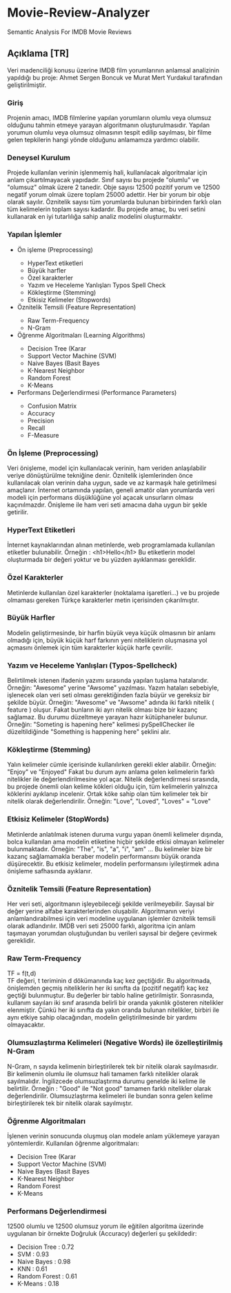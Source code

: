 # Movie-Review-Analyzer
Semantic Analysis For IMDB Movie Reviews

## Açıklama [TR]

Veri madenciliği konusu üzerine IMDB film yorumlarının anlamsal analizinin yapıldığı bu proje:
Ahmet Sergen Boncuk ve Murat Mert Yurdakul tarafından geliştirilmiştir.

### Giriş

Projenin amacı, IMDB filmlerine yapılan yorumların olumlu veya olumsuz olduğunu tahmin etmeye yarayan algoritmanın oluşturulmasıdır.
Yapılan yorumun olumlu veya olumsuz olmasının tespit edilip sayılması, bir filme gelen tepkilerin hangi yönde olduğunu anlamamıza yardımcı olabilir.

### Deneysel Kurulum

Projede kullanılan verinin işlenmemiş hali, kullanılacak algoritmalar için anlam çıkartılmayacak yapıdadır. 
Sınıf sayısı bu projede "olumlu" ve "olumsuz" olmak üzere 2 tanedir.
Obje sayısı 12500 pozitif yorum ve 12500 negatif yorum olmak üzere toplam 25000 adettir. Her bir yorum bir obje olarak sayılır.
Öznitelik sayısı tüm yorumlarda bulunan birbirinden farklı olan tüm kelimelerin toplam sayısı kadardır.
Bu projede amaç, bu veri setini kullanarak en iyi tutarlılığa sahip analiz modelini oluşturmaktır.

### Yapılan İşlemler

<ul>
  <li>Ön işleme (Preprocessing)</li>
  <ul>
      <li>HyperText etiketleri</li>
      <li>Büyük harfler</li>
      <li>Özel karakterler</li>
      <li>Yazım ve Heceleme Yanlışları Typos Spell Check</li>
      <li>Kökleştirme (Stemming)</li>
      <li>Etkisiz Kelimeler (Stopwords)</li>
  </ul>
  <li>Öznitelik Temsili (Feature Representation)</li>
  <ul>
    <li>Raw Term-Frequency</li>
    <li>N-Gram</li>
  </ul>
  <li>Öğrenme Algoritmaları (Learning Algorithms)</li>
  <ul>
    <li>Decision Tree (Karar</li>
    <li>Support Vector Machine (SVM)</li>
    <li>Naive Bayes (Basit Bayes</li>
    <li>K-Nearest Neighbor</li>
    <li>Random Forest</li>
    <li>K-Means</li>
  </ul>
  <li>Performans Değerlendirmesi (Performance Parameters)</li>
  <ul>
    <li>Confusion Matrix</li>
    <li>Accuracy</li>
    <li>Precision</li>
    <li>Recall</li>
    <li>F-Measure</li>
  </ul>
</ul>

### Ön İşleme (Preprocessing)

Veri önişleme, model için kullanılacak verinin, ham veriden anlaşılabilir veriye dönüştürülme tekniğine denir.
Öznitelik işlemlerinden önce kullanılacak olan verinin daha uygun, sade ve az karmaşık hale getirilmesi amaçlanır.
İnternet ortamında yapılan, geneli amatör olan yorumlarda veri modeli için performans düşüklüğüne yol açacak unsurların olması kaçınılmazdır.
Önişleme ile ham veri seti amacına daha uygun bir şekle getirilir.

### HyperText Etiketleri

İnternet kaynaklarından alınan metinlerde, web programlamada kullanılan etiketler bulunabilir. 
Örneğin : &#60;h1&#62;Hello&#60;/h1&#62;
Bu etiketlerin model oluşturmada bir değeri yoktur ve bu yüzden ayıklanması gereklidir.

### Özel Karakterler

Metinlerde kullanılan özel karakterler (noktalama işaretleri…) ve bu projede olmaması gereken Türkçe karakterler metin içerisinden çıkarılmıştır.

### Büyük Harfler

Modelin geliştirmesinde, bir harfin büyük veya küçük olmasının bir anlamı olmadığı için, büyük küçük harf farkının yeni niteliklerin oluşmasına yol açmasını önlemek için tüm karakterler küçük harfe çevrilir.

### Yazım ve Heceleme Yanlışları (Typos-Spellcheck)

Belirtilmek istenen ifadenin yazımı sırasında yapılan tuşlama hatalarıdır.
Örneğin: "Awesome" yerine "Awsome" yazılması.
Yazım hataları sebebiyle, işlenecek olan veri seti olması gerektiğinden fazla büyür ve gereksiz bir şekilde büyür.
Örneğin: "Awesome" ve "Awsome" adında iki farklı nitelik ( feature ) oluşur. Fakat bunların iki ayrı nitelik olması bize bir kazanç sağlamaz.
Bu durumu düzeltmeye yarayan hazır kütüphaneler bulunur.
Örneğin: "Someting is hapening here" kelimesi pySpellChecker ile düzeltildiğinde "Something is happening here" şeklini alır.

### Kökleştirme (Stemming)

Yalın kelimeler cümle içerisinde kullanılırken gerekli ekler alabilir.
Örneğin: "Enjoy" ve "Enjoyed"
Fakat bu durum aynı anlama gelen kelimelerin farklı nitelikler ile değerlendirilmesine yol açar.
Nitelik değerlendirmesi sırasında, bu projede önemli olan kelime kökleri olduğu için, tüm kelimelerin yalnızca köklerini ayıklanıp incelenir. 
Ortak köke sahip olan tüm kelimeler tek bir nitelik olarak değerlendirilir.
Örneğin: "Love", "Loved", "Loves" = "Love"

### Etkisiz Kelimeler (StopWords)

Metinlerde anlatılmak istenen duruma vurgu yapan önemli kelimeler dışında, bolca kullanılan ama modelin etiketine hiçbir şekilde etkisi olmayan kelimeler bulunmaktadır.
Örneğin: "The", "is", "a", "i", "am" …
Bu kelimeler bize bir kazanç sağlamamakla beraber modelin performansını büyük oranda düşürecektir.
Bu etkisiz kelimeler, modelin performansını iyileştirmek adına önişleme safhasında ayıklanır.

### Öznitelik Temsili (Feature Representation)

Her veri seti, algoritmanın işleyebileceği şekilde verilmeyebilir.
Sayısal bir değer yerine alfabe karakterlerinden oluşabilir.
Algoritmanın veriyi anlamlandırabilmesi için veri modeline uygulanan işlemler öznitelik temsili olarak adlandırılır.
IMDB veri seti 25000 farklı, algoritma için anlam taşımayan yorumdan oluştuğundan bu verileri sayısal bir değere çevirmek gereklidir.

### Raw Term-Frequency

TF = f(t,d)<br>
TF değeri, t teriminin d dökümanında kaç kez geçtiğidir.
Bu algoritmada, önişlemden geçmiş niteliklerin her iki sınıfta da (pozitif negatif) kaç kez geçtiği bulunmuştur. Bu değerler bir tablo haline getirilmiştir.
Sonrasında, kullanım sayıları iki sınıf arasında belirli bir oranda yakınlık gösteren nitelikler elenmiştir. Çünkü her iki sınıfta da yakın oranda bulunan nitelikler, birbiri ile aynı etkiye sahip olacağından, modelin geliştirilmesinde bir yardımı olmayacaktır.

### Olumsuzlaştırma Kelimeleri (Negative Words) ile özelleştirilmiş N-Gram

N-Gram, n sayıda kelimenin birleştirilerek tek bir nitelik olarak sayılmasıdır.
Bir kelimenin olumlu ile olumsuz hali tamamen farklı nitelikler olarak sayılmalıdır. İngilizcede olumsuzlaştırma durumu genelde iki kelime ile belirtilir.
Örneğin : "Good" ile "Not good" tamamen farklı nitelikler olarak değerlendirilir.
Olumsuzlaştırma kelimeleri ile bundan sonra gelen kelime birleştirilerek tek bir nitelik olarak sayılmıştır.

### Öğrenme Algoritmaları

İşlenen verinin sonucunda oluşmuş olan modele anlam yüklemeye yarayan yöntemlerdir.
Kullanılan öğrenme algoritmaları:
<ul>
  <li>Decision Tree (Karar</li>
  <li>Support Vector Machine (SVM)</li>
  <li>Naive Bayes (Basit Bayes</li>
  <li>K-Nearest Neighbor</li>
  <li>Random Forest</li>
  <li>K-Means</li>
</ul>

### Performans Değerlendirmesi

12500 olumlu ve 12500 olumsuz yorum ile eğitilen algoritma üzerinde uygulanan bir örnekte Doğruluk (Accuracy) değerleri şu şekildedir:
<ul>
<li>Decision Tree : 0.72</li>
<li>SVM : 0.93</li>
<li>Naive Bayes : 0.98</li>
<li>KNN : 0.61</li>
<li>Random Forest : 0.61</li>
<li>K-Means : 0.18</li>
</ul>
